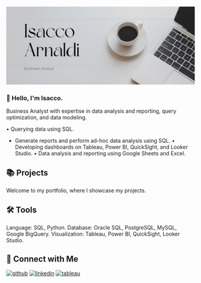 ![](https://github.com/isaccoarnaldi/isaccoarnaldi/blob/main/Github.png)

### 🙋 Hello, I'm Isacco. 
Business Analyst with expertise in data analysis and reporting, query optimization, and data modeling.

• Querying data using SQL.
- Generate reports and perform ad-hoc data analysis using SQL.
• Developing dashboards on Tableau, Power BI, QuickSight, and Looker Studio.
• Data analysis and reporting using Google Sheets and Excel.

## 📚 Projects
Welcome to my portfolio, where I showcase my projects.

## 🛠️ Tools
Language: SQL, Python.
Database: Oracle SQL, PostgreSQL, MySQL, Google BigQuery.
Visualization: Tableau, Power BI, QuickSight, Looker Studio.

## 👋 Connect with Me

[<img src='https://cdn.jsdelivr.net/npm/simple-icons@3.0.1/icons/github.svg' alt='github' height='40'>](https://github.com/isaccoarnaldi)  [<img src='https://cdn.jsdelivr.net/npm/simple-icons@3.0.1/icons/linkedin.svg' alt='linkedin' height='40'>](https://www.linkedin.com/in/https://www.linkedin.com/in/isaccoarnaldi/)  [<img src='https://cdn.jsdelivr.net/npm/simple-icons@3.0.1/icons/tableau.svg' alt='tableau' height='40'>](https://public.tableau.com/app/profile/isacco.arnaldi/vizzes)
